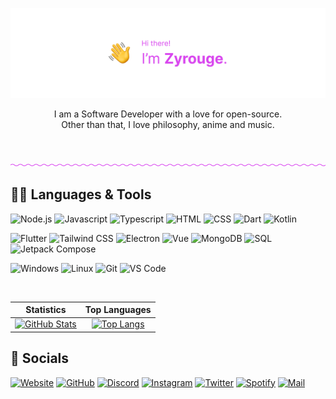 [![](./media/banner-friendly-transparent.png)](https://zyrouge.is-a.dev/)

<p align="center">
I am a Software Developer with a love for open-source.<br>
Other than that, I love philosophy, anime and music.
</p>

<br>

[![](./media/divider.png)](https://zyrouge.is-a.dev/)

## 👨‍💻 Languages & Tools

![Node.js](https://img.shields.io/static/v1?style=flat-square&label=&message=Node.js&color=171717&logo=nodedotjs&logoColor=d946ef)
![Javascript](https://img.shields.io/static/v1?style=flat-square&label=&message=Javascript&color=171717&logo=javascript&logoColor=d946ef)
![Typescript](https://img.shields.io/static/v1?style=flat-square&label=&message=Typescript&color=171717&logo=typescript&logoColor=d946ef)
![HTML](https://img.shields.io/static/v1?style=flat-square&label=&message=HTML&color=171717&logo=html5&logoColor=d946ef)
![CSS](https://img.shields.io/static/v1?style=flat-square&label=&message=CSS&color=171717&logo=css3&logoColor=d946ef)
![Dart](https://img.shields.io/static/v1?style=flat-square&label=&message=Dart&color=171717&logo=dart&logoColor=d946ef)
![Kotlin](https://img.shields.io/static/v1?style=flat-square&label=&message=Kotlin&color=171717&logo=kotlin&logoColor=d946ef)

![Flutter](https://img.shields.io/static/v1?style=flat-square&label=&message=Flutter&color=171717&logo=flutter&logoColor=d946ef)
![Tailwind CSS](https://img.shields.io/static/v1?style=flat-square&label=&message=Tailwind%20CSS&color=171717&logo=tailwindcss&logoColor=d946ef)
![Electron](https://img.shields.io/static/v1?style=flat-square&label=&message=Electron&color=171717&logo=electron&logoColor=d946ef)
![Vue](https://img.shields.io/static/v1?style=flat-square&label=&message=Vue&color=171717&logo=vuedotjs&logoColor=d946ef)
![MongoDB](https://img.shields.io/static/v1?style=flat-square&label=&message=MongoDB&color=171717&logo=mongodb&logoColor=d946ef)
![SQL](https://img.shields.io/static/v1?style=flat-square&label=&message=SQL&color=171717&logo=sqlite&logoColor=d946ef)
![Jetpack Compose](https://img.shields.io/static/v1?style=flat-square&label=&message=Jetpack%20Compose&color=171717&logo=jetpack-compose&logoColor=d946ef)

![Windows](https://img.shields.io/static/v1?style=flat-square&label=&message=Windows&color=171717&logo=windows&logoColor=d946ef)
![Linux](https://img.shields.io/static/v1?style=flat-square&label=&message=Linux&color=171717&logo=linux&logoColor=d946ef)
![Git](https://img.shields.io/static/v1?style=flat-square&label=&message=Git&color=171717&logo=git&logoColor=d946ef)
![VS Code](https://img.shields.io/static/v1?style=flat-square&label=&message=VS%20Code&color=171717&logo=visualstudiocode&logoColor=d946ef)

<br>

|                                                                                                             Statistics                                                                                                             |                                                                                                               Top Languages                                                                                                               |
| :--------------------------------------------------------------------------------------------------------------------------------------------------------------------------------------------------------------------------------: | :---------------------------------------------------------------------------------------------------------------------------------------------------------------------------------------------------------------------------------------: |
| [![GitHub Stats](https://github-readme-stats.vercel.app/api?username=zyrouge&show_icons=true&hide_border=true&title_color=D946EF&text_color=D946EF&icon_color=a234b3&bg_color=000000&hide_title=true)](https://github.com/zyrouge) | [![Top Langs](https://github-readme-stats.vercel.app/api/top-langs/?username=zyrouge&layout=compact&hide_border=true&title_color=D946EF&text_color=D946EF&icon_color=D946EF&bg_color=000000&hide_title=true)](https://github.com/zyrouge) |

## 💜 Socials

[![Website](https://img.shields.io/static/v1?style=flat-square&label=&message=Website&color=171717&logo=aboutdotme&logoColor=d946ef)](https:///zyrouge.is-a.dev/)
[![GitHub](https://img.shields.io/static/v1?style=flat-square&label=&message=GitHub&color=171717&logo=github&logoColor=d946ef)](https://github.com/zyrouge)
[![Discord](https://img.shields.io/static/v1?style=flat-square&label=&message=Discord&color=171717&logo=discord&logoColor=d946ef)](https://zyrouge.is-a.dev/redirect/discord)
[![Instagram](https://img.shields.io/static/v1?style=flat-square&label=&message=Instagram&color=171717&logo=instagram&logoColor=d946ef)](https://zyrouge.is-a.dev/redirect/instagram)
[![Twitter](https://img.shields.io/static/v1?style=flat-square&label=&message=Twitter&color=171717&logo=twitter&logoColor=d946ef)](https://zyrouge.is-a.dev/redirect/twitter)
[![Spotify](https://img.shields.io/static/v1?style=flat-square&label=&message=Spotify&color=171717&logo=spotify&logoColor=d946ef)](https://open.spotify.com/user/1j18hwidprlbek2qngojdan7d)
[![Mail](https://img.shields.io/static/v1?style=flat-square&label=&message=Mail&color=171717&logo=gmail&logoColor=d946ef)](mailto:zyrouge@gmail.com)
